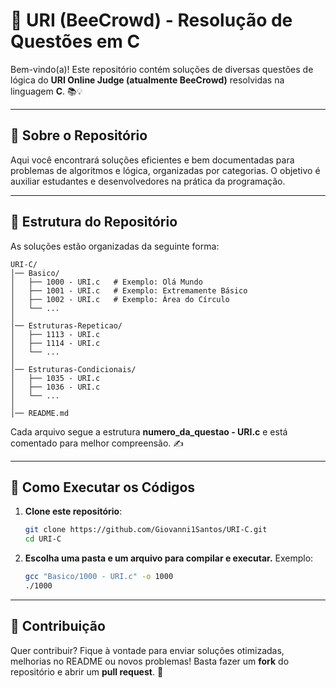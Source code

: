 # 🌟 URI (BeeCrowd) - Resolução de Questões em C

Bem-vindo(a)! Este repositório contém soluções de diversas questões de lógica do **URI Online Judge (atualmente BeeCrowd)** resolvidas na linguagem **C**. 📚💡

---

## 📌 Sobre o Repositório

Aqui você encontrará soluções eficientes e bem documentadas para problemas de algoritmos e lógica, organizadas por categorias. O objetivo é auxiliar estudantes e desenvolvedores na prática da programação.

---

## 📂 Estrutura do Repositório

As soluções estão organizadas da seguinte forma:

```
URI-C/
│── Basico/
│   ├── 1000 - URI.c   # Exemplo: Olá Mundo
│   ├── 1001 - URI.c   # Exemplo: Extremamente Básico
│   ├── 1002 - URI.c   # Exemplo: Área do Círculo
│   └── ...
│
│── Estruturas-Repeticao/
│   ├── 1113 - URI.c
│   ├── 1114 - URI.c
│   └── ...
│
│── Estruturas-Condicionais/
│   ├── 1035 - URI.c
│   ├── 1036 - URI.c
│   └── ...
│
│── README.md
```

Cada arquivo segue a estrutura **numero_da_questao - URI.c** e está comentado para melhor compreensão. ✍️

---

## 🚀 Como Executar os Códigos

1. **Clone este repositório**:

   ```sh
   git clone https://github.com/Giovanni1Santos/URI-C.git
   cd URI-C
   ```

2. **Escolha uma pasta e um arquivo para compilar e executar.** Exemplo:

   ```sh
   gcc "Basico/1000 - URI.c" -o 1000
   ./1000
   ```

---

## 🤝 Contribuição

Quer contribuir? Fique à vontade para enviar soluções otimizadas, melhorias no README ou novos problemas!
Basta fazer um **fork** do repositório e abrir um **pull request**. 🚀
